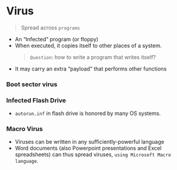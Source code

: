 # Virus
> Spread across `programs`

* An “Infected” program (or floppy)
* When executed, it copies itself to other places of a system.
    > `Question`: how to write a program that writes itself?
*  It may carry an extra “payload” that performs other functions

### Boot sector virus
### Infected Flash Drive
* `autorun.inf` in flash drive is honored by many OS systems.

### Macro Virus
* Viruses can be written in any sufficiently-powerful language
* Word documents (also Powerpoint presentations and Excel
spreadsheets) can thus spread viruses, `using Microsoft Macro language`.